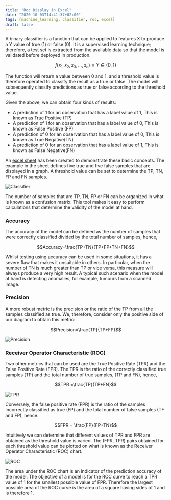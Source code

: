 ```yaml
---
title: "Roc Display in Excel"
date: "2020-10-03T14:41:37+02:00"
tags: [machine_learning, classifier, roc, excel]
draft: false
---
```


A binary classifier is a function that can be applied to features X to produce a Y value of true (1) or false (0). It is a supervised learning technique; therefore, a test set is extracted from the available data so that the model is validated before deployed in production.

$$ f(x_1, x_2, x_3, \dots, x_n) = Y \in \{0, 1\}  $$

The function will return a value between 0 and 1, and a threshold value is therefore operated to classify the result as a true or false. The model will subsequently classify predictions as true or false according to the threshold value.

Given the above, we can obtain four kinds of results:

- A prediction of  1 for an observation that has a label value of 1, This is known as True Positive (TP)
- A prediction of  1 for an observation that has a label value of 0, This is known as False Positive (FP)
- A prediction of  0 for an observation that has a label value of 0, This is known as True Negative(TN)
- A prediction of  0 for an observation that has a label value of 1, This is known as False Negative(FN)

An [excel sheet](/post/files/classification_examples.xlsx) has been created to demonstrate these basic concepts. The example in the sheet defines five true and five false samples that are displayed in a graph. A threshold value can be set to determine the TP, TN, FP and FN samples.

![Classifier](/post/img/classification.jpg)

The number of samples that are TP, TN, FP or FN can be organized in what is known as a confusion matrix. This tool makes it easy to perform calculations that determine the validity of the model at hand.

### Accuracy

The accuracy of the model can be defined as the number of samples that were correctly classified divided by the total number of samples, hence,

$$Accuracy=\frac{TP+TN}{TP+FP+TN+FN}$$

Whilst testing using accuracy can be used in some situations, it has a severe flaw that makes it unsuitable in others. In particular, when the number of TN is much greater than TP or vice versa, this measure will always produce a very high result.  A typical such scenario when the model at hand is detecting anomalies, for example, tumours from a scanned image.

### Precision

A more robust metric is the precision or the ratio of the TP from all the samples classified as true. We, therefore, consider only the positive side of our diagram to obtain this metric:

$$Precision=\frac{TP}{TP+FP}$$

![Precision](/post/img/precision.jpg)

### Receiver Operator Characteristic (ROC)

Two other metrics that can be used are the True Positive Rate (TPR) and the False Positive Rate (FPR). The TPR is the ratio of the correctly classified true samples (TP) and the total number of true samples, (TP and FN), hence,

$$TPR =\frac{TP}{TP+FN}$$

![TPR](/post/img/TPR.jpg)

Conversely, the false positive rate (FPR) is the ratio of the samples incorrectly classified as true (FP) and the total number of false samples (TF and FP), hence.

$$FPR = \frac{FP}{FP+TN}$$

Intuitively we can determine that different values of TPR and FPR are obtained as the threshold value is varied. The (FPR, TPR) pairs obtained for each threshold value can be plotted on what is known as the Receiver Operator Characteristic (ROC) chart.

![ROC](/post/img/roc.jpg)

The area under the ROC chart is an indicator of the prediction accuracy of the model. The objective of a model is for the ROC curve to reach a TPR value of 1 for the smallest possible value of FPR. Therefore the largest possible area of the ROC curve is the area of a square having sides of 1 and is therefore 1.
